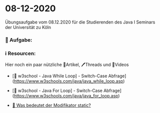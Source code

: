 # 08-12-2020
Übungsaufgabe vom 08.12.2020 für die Studierenden des Java I Seminars der Universität zu Köln


### 📝 Aufgabe:






### ℹ️ Resourcen:
Hier noch ein paar nützliche 📃Artikel, 🖊️Threads und 🎥Videos

- [🎥  w3school - Java While Loop] - Switch-Case Abfrage](https://www.w3schools.com/java/java_while_loop.asp)
- [🎥 w3school - Java For Loop] - Switch-Case Abfrage](https://www.w3schools.com/java/java_for_loop.asp)

- [📃 Was bedeutet der Modifikator static?](https://javabeginners.de/Grundlagen/Modifikatoren/static.php)


